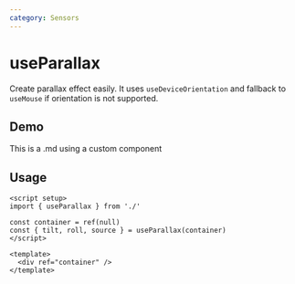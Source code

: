 ```yaml
---
category: Sensors
---
```


# useParallax

Create parallax effect easily. It uses `useDeviceOrientation` and fallback to `useMouse` if orientation is not supported.

## Demo

<script setup>
import Demo from './demo.vue'
</script>

This is a .md using a custom component

<Demo />

## Usage

```vue
<script setup>
import { useParallax } from './'

const container = ref(null)
const { tilt, roll, source } = useParallax(container)
</script>

<template>
  <div ref="container" />
</template>
```
